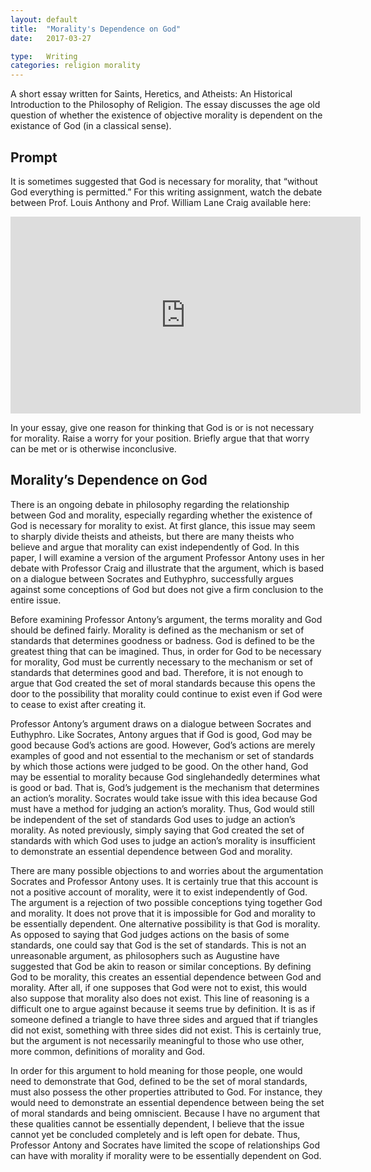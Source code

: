 ```yaml
---
layout: default
title:  "Morality's Dependence on God"
date:   2017-03-27

type:   Writing 
categories: religion morality
---
```

A short essay written for Saints, Heretics, and Atheists: An Historical Introduction to the Philosophy of Religion. The essay discusses the age old question of whether the existence of objective morality is dependent on the existance of God (in a classical sense).

## Prompt 

It is sometimes suggested that God is necessary for morality, that “without God everything is permitted.” For this writing assignment, watch the debate between Prof. Louis Anthony and Prof. William Lane Craig available here:

<center>
<iframe width="560" height="315" src="https://www.youtube.com/embed/6wKkbquUDSM" frameborder="0" allowfullscreen></iframe>
</center>

In your essay, give one reason for thinking that God is or is not necessary for morality. Raise a worry for your position. Briefly argue that that worry can be met or is otherwise inconclusive.

## Morality’s Dependence on God

There is an ongoing debate in philosophy regarding the relationship between God and morality, especially regarding whether the existence of God is necessary for morality to exist. At first glance, this issue may seem to sharply divide theists and atheists, but there are many theists who believe and argue that morality can exist independently of God. In this paper, I will examine a version of the argument Professor Antony uses in her debate with Professor Craig and illustrate that the argument, which is based on a dialogue between Socrates and Euthyphro, successfully argues against some conceptions of God but does not give a firm conclusion to the entire issue. 

Before examining Professor Antony’s argument, the terms morality and God should be defined fairly. Morality is defined as the mechanism or set of standards that determines goodness or badness. God is defined to be the greatest thing that can be imagined. Thus, in order for God to be necessary for morality, God must be currently necessary to the mechanism or set of standards that determines good and bad. Therefore, it is not enough to argue that God created the set of moral standards because this opens the door to the possibility that morality could continue to exist even if God were to cease to exist after creating it. 

Professor Antony’s argument draws on a dialogue between Socrates and Euthyphro. Like Socrates, Antony argues that if God is good, God may be good because God’s actions are good. However, God’s actions are merely examples of good and not essential to the mechanism or set of standards by which those actions were judged to be good. On the other hand, God may be essential to morality because God singlehandedly determines what is good or bad. That is, God’s judgement is the mechanism that determines an action’s morality. Socrates would take issue with this idea because God must have a method for judging an action’s morality. Thus, God would still be independent of the set of standards God uses to judge an action’s morality. As noted previously, simply saying that God created the set of standards with which God uses to judge an action’s morality is insufficient to demonstrate an essential dependence between God and morality.  

There are many possible objections to and worries about the argumentation Socrates and Professor Antony uses. It is certainly true that this account is not a positive account of morality, were it to exist independently of God. The argument is a rejection of two possible conceptions tying together God and morality. It does not prove that it is impossible for God and morality to be essentially dependent. One alternative possibility is that God is morality. As opposed to saying that God judges actions on the basis of some standards, one could say that God is the set of standards. This is not an unreasonable argument, as philosophers such as Augustine have suggested that God be akin to reason or similar conceptions. By defining God to be morality, this creates an essential dependence between God and morality. After all, if one supposes that God were not to exist, this would also suppose that morality also does not exist. This line of reasoning is a difficult one to argue against because it seems true by definition. It is as if someone defined a triangle to have three sides and argued that if triangles did not exist, something with three sides did not exist. This is certainly true, but the argument is not necessarily meaningful to those who use other, more common, definitions of morality and God. 

In order for this argument to hold meaning for those people, one would need to demonstrate that God, defined to be the set of moral standards, must also possess the other properties attributed to God. For instance, they would need to demonstrate an essential dependence between being the set of moral standards and being omniscient. Because I have no argument that these qualities cannot be essentially dependent, I believe that the issue cannot yet be concluded completely and is left open for debate. Thus, Professor Antony and Socrates have limited the scope of relationships God can have with morality if morality were to be essentially dependent on God. 

